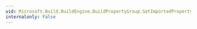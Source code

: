 ```yaml
---
uid: Microsoft.Build.BuildEngine.BuildPropertyGroup.SetImportedPropertyGroupCondition(System.String)
internalonly: False
---
```

